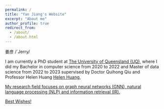 ```yaml
---
permalink: /
title: "Yan Jiang's Website"
excerpt: "About me"
author_profile: true
redirect_from: 
  - /about/
  - /about.html
---
```


姜彦 /`Jerry/

I am currently a PhD student at <a href="https://www.uq.edu.au" target="_blank"> The University of Queensland (UQ)</a>, where I did my Bachelor in computer science from 2020 to 2022 and Master of data science from 2022 to 2023 supervised by Doctor Quihong Qiu and Professor Helen Huang <a href="http://staff.itee.uq.edu.au/huang/" target="_blank">
Helen Huang</a>, <a href="https://sites.google.com/view/hongzhi-yin/home" target="_blank"> 

My research field focuses on graph neural networks (GNN), natural language processing (NLP) and information retrieval (IR).

Best Wishes!
